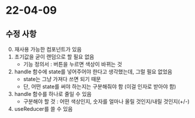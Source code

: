# 22-04-09

## 수정 사항

0. 재사용 가능한 컴포넌트가 있음
1. 초기값을 굳이 랜덤으로 할 필요 없음
   - 기능 정의서 : 버튼을 누르면 색상이 바뀌는 것
2. handle 함수에 state를 넣어주어야 한다고 생각했는데, 그럴 필요 없었음
   - state는 그냥 가져다 쓰면 되기 때문
   - 단, 어떤 state를 써야 하는지는 구분해줘야 함 (이걸 인자로 받아야 함)
3. handle 함수를 하나로 줄일 수 있음
   - 구분해야 할 것 : 어떤 색상인지, 숫자를 얼마나 올릴 것인지/내릴 것인지(+/-)
4. useReducer를 쓸 수 있음
